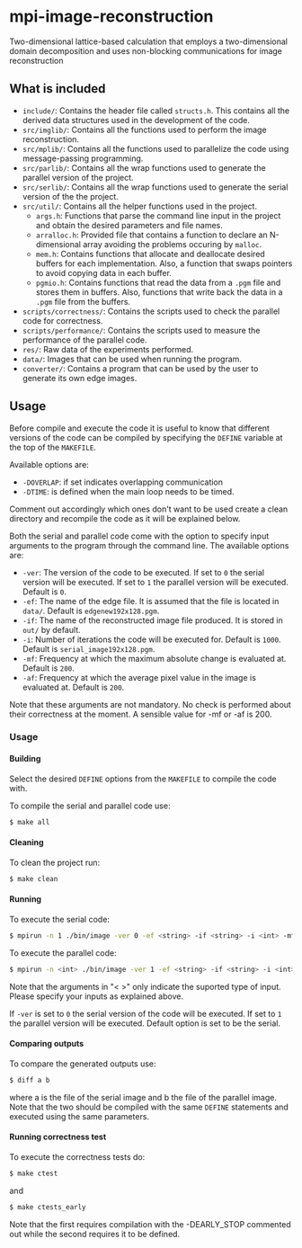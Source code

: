 # mpi-image-reconstruction
Two-dimensional lattice-based calculation that employs a two-dimensional domain decomposition and uses non-blocking communications for image reconstruction

## What is included
- `include/`: Contains the header file called `structs.h`. This contains all the derived data structures used in the development of the code.
- `src/imglib/`: Contains all the functions used to perform the image reconstruction.
- `src/mplib/`: Contains all the functions used to parallelize the code using message-passing programming.
- `src/parlib/`: Contains all the wrap functions used to generate the parallel version of the project.
- `src/serlib/`: Contains all the wrap functions used to generate the serial version of the the project.
- `src/util/`: Contains all the helper functions used in the project.
	- `args.h`: Functions that parse the command line input in the project and obtain the desired parameters and file names.
	- `arralloc.h`: Provided file that contains a function to declare an N-dimensional array avoiding the problems occuring by `malloc`.
	- `mem.h`: Contains functions that allocate and deallocate desired buffers for each implementation. Also, a function that swaps pointers to avoid copying data in each buffer.
	- `pgmio.h`: Contains functions that read the data from a `.pgm` file and stores them in buffers. Also, functions that write back the data in a `.pgm` file from the buffers.
- `scripts/correctness/`: Contains the scripts used to check the parallel code for correctness.
- `scripts/performance/`: Contains the scripts used to measure the performance of the parallel code.
- `res/`: Raw data of the experiments performed.
- `data/`: Images that can be used when running the program.
- `converter/`: Contains a program that can be used by the user to generate its own edge images.

## Usage
Before compile and execute the code it is useful to know that different versions of the code can be compiled by specifying the `DEFINE` variable at the top of the `MAKEFILE`.

Available options are:

- `-DOVERLAP`: if set indicates overlapping communication
- `-DTIME`: is defined when the main loop needs to be timed.

Comment out accordingly which ones don't want to be used create a clean directory and recompile the code as it will be explained below.

Both the serial and parallel code come with the option to specify input arguments to the program through the command line. The available options are:

- `-ver`: The version of the code to be executed. If set to `0` the serial version will be executed. If set to `1` the parallel version will be executed. Default is `0`.
- `-ef`: The name of the edge file. It is assumed that the file is located in `data/`. Default is `edgenew192x128.pgm`.
- `-if`: The name of the reconstructed image file produced. It is stored in `out/` by default.
- `-i`: Number of iterations the code will be executed for. Default is `1000`. Default is `serial_image192x128.pgm`.
- `-mf`: Frequency at which the maximum absolute change is evaluated at. Default is `200`.
- `-af`: Frequency at which the average pixel value in the image is evaluated at. Default is `200`.

Note that these arguments are not mandatory. No check is performed about their correctness at the moment.
A sensible value for -mf or -af is 200.

### Usage

#### Building
Select the desired `DEFINE` options from the `MAKEFILE` to compile the code with.

To compile the serial and parallel code use:
```sh
$ make all
```

#### Cleaning
To clean the project run:
```sh
$ make clean
```

#### Running
To execute the serial code:
```sh
$ mpirun -n 1 ./bin/image -ver 0 -ef <string> -if <string> -i <int> -mf <int> -af <int>
```

To execute the parallel code:
```sh
$ mpirun -n <int> ./bin/image -ver 1 -ef <string> -if <string> -i <int> -mf <int> -af <int>
```
Note that the arguments in "< >" only indicate the suported type of input. Please specify your inputs as explained above.

If `-ver` is set to `0` the serial version of the code will be executed. If set to `1` the parallel version will be executed. Default option is set to be the serial.

#### Comparing outputs
To compare the generated outputs use:

```sh
$ diff a b
```
where a is the file of the serial image and b the file of the parallel image. Note that the two should be compiled with the same `DEFINE` statements and executed using the same parameters.

#### Running correctness test
To execute the correctness tests do:
```sh
$ make ctest
```

and

```sh
$ make ctests_early
```

Note that the first requires compilation with the -DEARLY_STOP commented out while the second requires it to be defined.
